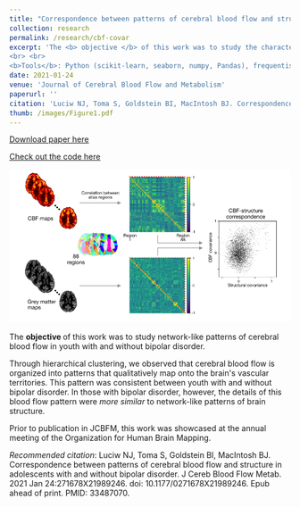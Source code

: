 ```yaml
---
title: "Correspondence between patterns of cerebral blood flow and structure in adolescents with and without bipolar disorder"
collection: research
permalink: /research/cbf-covar
excerpt: 'The <b> objective </b> of this work was to study the characteristics of blood flow patterns in youth with and without bipolar disorder.
<br> <br>
<b>Tools</b>: Python (scikit-learn, seaborn, numpy, Pandas), frequentist statistics'
date: 2021-01-24
venue: 'Journal of Cerebral Blood Flow and Metabolism'
paperurl: ''
citation: 'Luciw NJ, Toma S, Goldstein BI, MacIntosh BJ. Correspondence between patterns of cerebral blood flow and structure in adolescents with and without bipolar disorder. J Cereb Blood Flow Metab. 2021 Jan 24:271678X21989246. doi: 10.1177/0271678X21989246. Epub ahead of print. PMID: 33487070.'
thumb: /images/Figure1.pdf
---
```


[Download paper here](https://journals.sagepub.com/doi/10.1177/0271678X21989246?url_ver=Z39.88-2003&rfr_id=ori:rid:crossref.org&rfr_dat=cr_pub%20%200pubmed)

[Check out the code here](https://github.com/nluciw/cbf_covar_in-bd)

<img src="/images/Figure1.pdf" alt="drawing" width="800" class="center"/>

The <b> objective </b> of this work was to study network-like patterns of cerebral blood flow in youth with and without bipolar disorder. 

Through hierarchical clustering, we observed that cerebral blood flow is organized into patterns that qualitatively map onto the brain's vascular territories. This pattern was consistent between youth with and without bipolar disorder. In those with bipolar disorder, however, the details of this blood flow pattern were <i> more similar </i> to network-like patterns of brain structure.  

Prior to publication in JCBFM, this work was showcased at the annual meeting of the Organization for Human Brain Mapping.

<i>Recommended citation</i>: Luciw NJ, Toma S, Goldstein BI, MacIntosh BJ. Correspondence between patterns of cerebral blood flow and structure in adolescents with and without bipolar disorder. J Cereb Blood Flow Metab. 2021 Jan 24:271678X21989246. doi: 10.1177/0271678X21989246. Epub ahead of print. PMID: 33487070.